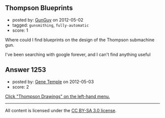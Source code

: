 ## Thompson Blueprints

- posted by: [GunGuy](https://stackexchange.com/users/-1/529-gunguy) on 2012-05-02
- tagged: `gunsmithing`, `fully-automatic`
- score: 1

<p>Where could I find blueprints on the design of the Thompson submachine gun.</p>

<p>
I've been searching with google forever, and I can't find anything useful
</p>



## Answer 1253

- posted by: [Gene Temple](https://stackexchange.com/users/-1/254-gene-temple) on 2012-05-03
- score: 2

<p><a href="http://www.nfatoys.com/tsmg/" rel="nofollow">Click "Thompson Drawings" on the left-hand menu.</a></p>




---

All content is licensed under the [CC BY-SA 3.0 license](https://creativecommons.org/licenses/by-sa/3.0/).
